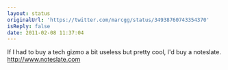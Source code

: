 ```yaml
---
layout: status
originalUrl: 'https://twitter.com/marcgg/status/34938760743354370'
isReply: false
date: 2011-02-08 11:37:04
---
```


If I had to buy a tech gizmo a bit useless but pretty cool, I'd buy a noteslate. http://www.noteslate.com
